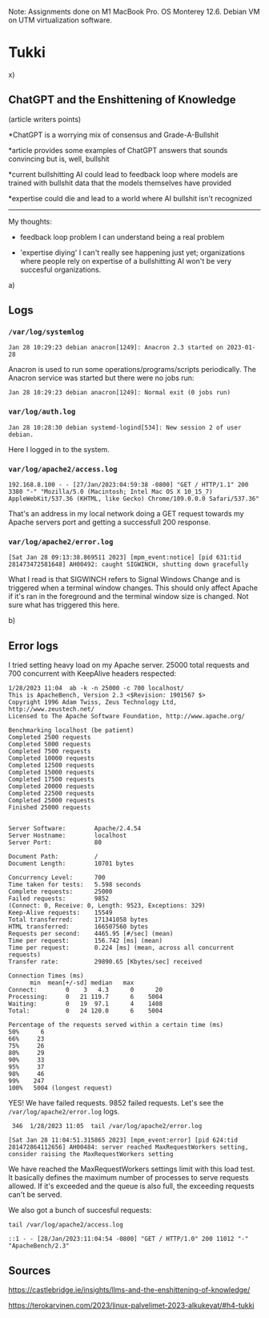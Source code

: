 Note: Assignments done on M1 MacBook Pro. OS Monterey 12.6. Debian VM on UTM virtualization software.

# Tukki

x)

## ChatGPT and the Enshittening of Knowledge

(article writers points)

*ChatGPT is a worrying mix of consensus and Grade-A-Bullshit

*article provides some examples of ChatGPT answers that sounds convincing but is, well, bullshit

*current bullshitting AI could lead to feedback loop where models are trained with bullshit data that the models themselves have provided

*expertise could die and lead to a world where AI bullshit isn't recognized

__________________

My thoughts:

* feedback loop problem I can understand being a real problem

* 'expertise diying' I can't really see happening just yet; organizations where people rely on expertise of a bullshitting AI won't be very succesful organizations. 



a)

## Logs

### `/var/log/systemlog`

	Jan 28 10:29:23 debian anacron[1249]: Anacron 2.3 started on 2023-01-28

Anacron is used to run some operations/programs/scripts periodically. The Anacron service was started but there were no jobs run:

	Jan 28 10:29:23 debian anacron[1249]: Normal exit (0 jobs run)

### `var/log/auth.log`

	Jan 28 10:28:30 debian systemd-logind[534]: New session 2 of user debian.

Here I logged in to the system.

### `var/log/apache2/access.log`

	192.168.8.100 - - [27/Jan/2023:04:59:38 -0800] "GET / HTTP/1.1" 200 3380 "-" "Mozilla/5.0 (Macintosh; Intel Mac OS X 10_15_7) AppleWebKit/537.36 (KHTML, like Gecko) Chrome/109.0.0.0 Safari/537.36"

That's an address in my local network doing a GET request towards my Apache servers port and getting a successfull 200 response.

### `var/log/apache2/error.log`

	[Sat Jan 28 09:13:38.869511 2023] [mpm_event:notice] [pid 631:tid 281473472581648] AH00492: caught SIGWINCH, shutting down gracefully

What I read is that SIGWINCH refers to Signal Windows Change and is triggered when a terminal window changes. This should only affect Apache if it's ran in the foreground and the terminal window size is changed. Not sure what has triggered this here.

b)



## Error logs

I tried setting heavy load on my Apache server. 25000 total requests and 700 concurrent with KeepAlive headers respected:

	1/28/2023 11:04  ab -k -n 25000 -c 700 localhost/
	This is ApacheBench, Version 2.3 <$Revision: 1901567 $>
	Copyright 1996 Adam Twiss, Zeus Technology Ltd, http://www.zeustech.net/
	Licensed to The Apache Software Foundation, http://www.apache.org/

	Benchmarking localhost (be patient)
	Completed 2500 requests
	Completed 5000 requests
	Completed 7500 requests
	Completed 10000 requests
	Completed 12500 requests
	Completed 15000 requests
	Completed 17500 requests
	Completed 20000 requests
	Completed 22500 requests
	Completed 25000 requests
	Finished 25000 requests


	Server Software:        Apache/2.4.54
	Server Hostname:        localhost
	Server Port:            80

	Document Path:          /
	Document Length:        10701 bytes

	Concurrency Level:      700
	Time taken for tests:   5.598 seconds
	Complete requests:      25000
	Failed requests:        9852
	(Connect: 0, Receive: 0, Length: 9523, Exceptions: 329)
	Keep-Alive requests:    15549
	Total transferred:      171341058 bytes
	HTML transferred:       166507560 bytes
	Requests per second:    4465.95 [#/sec] (mean)
	Time per request:       156.742 [ms] (mean)
	Time per request:       0.224 [ms] (mean, across all concurrent requests)
	Transfer rate:          29890.65 [Kbytes/sec] received

	Connection Times (ms)
	      min  mean[+/-sd] median   max
	Connect:        0    3   4.3      0      20
	Processing:     0   21 119.7      6    5004
	Waiting:        0   19  97.1      4    1408
	Total:          0   24 120.0      6    5004

	Percentage of the requests served within a certain time (ms)
	50%      6
	66%     23
	75%     26
	80%     29
	90%     33
	95%     37
	98%     46
	99%    247
	100%   5004 (longest request)

YES! We have failed requests. 9852 failed requests. Let's see the `/var/log/apache2/error.log` logs.

	 346  1/28/2023 11:05  tail /var/log/apache2/error.log
	
	[Sat Jan 28 11:04:51.315865 2023] [mpm_event:error] [pid 624:tid 281472864112656] AH00484: server reached MaxRequestWorkers setting, consider raising the MaxRequestWorkers setting

We have reached the MaxRequestWorkers settings limit with this load test. It basically defines the maximum number of processes to serve requests allowed. If it's exceeded and the queue is also full, the exceeding requests can't be served.

We also got a bunch of succesful requests:

	tail /var/log/apache2/access.log

	::1 - - [28/Jan/2023:11:04:54 -0800] "GET / HTTP/1.0" 200 11012 "-" "ApacheBench/2.3"



## Sources

https://castlebridge.ie/insights/llms-and-the-enshittening-of-knowledge/

https://terokarvinen.com/2023/linux-palvelimet-2023-alkukevat/#h4-tukki

